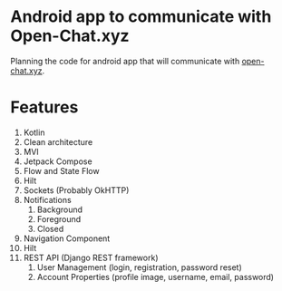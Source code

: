 # Android app to communicate with Open-Chat.xyz
Planning the code for android app that will communicate with [open-chat.xyz](https://open-chat.xyz).

# Features
1. Kotlin
2. Clean architecture
3. MVI
4. Jetpack Compose
5. Flow and State Flow
6. Hilt
7. Sockets (Probably OkHTTP)
8. Notifications
   1. Background
   2. Foreground
   3. Closed
9. Navigation Component
10. Hilt
11. REST API (Django REST framework)
  	1. User Management (login, registration, password reset)
  	1. Account Properties (profile image, username, email, password)
